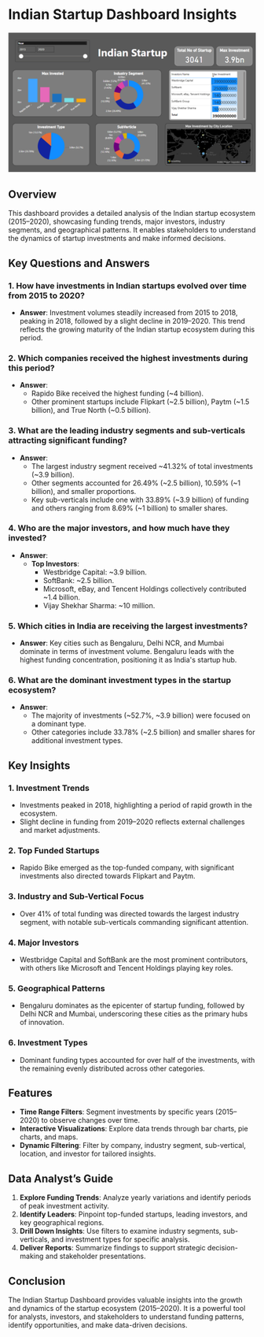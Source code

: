 # Indian Startup Dashboard Insights

![Dashboard Image](image.png)
## Overview
This dashboard provides a detailed analysis of the Indian startup ecosystem (2015–2020), showcasing funding trends, major investors, industry segments, and geographical patterns. It enables stakeholders to understand the dynamics of startup investments and make informed decisions.

## Key Questions and Answers

### 1. How have investments in Indian startups evolved over time from 2015 to 2020?
- **Answer**: Investment volumes steadily increased from 2015 to 2018, peaking in 2018, followed by a slight decline in 2019–2020. This trend reflects the growing maturity of the Indian startup ecosystem during this period.

### 2. Which companies received the highest investments during this period?
- **Answer**: 
  - Rapido Bike received the highest funding (~4 billion).
  - Other prominent startups include Flipkart (~2.5 billion), Paytm (~1.5 billion), and True North (~0.5 billion).

### 3. What are the leading industry segments and sub-verticals attracting significant funding?
- **Answer**: 
  - The largest industry segment received ~41.32% of total investments (~3.9 billion).
  - Other segments accounted for 26.49% (~2.5 billion), 10.59% (~1 billion), and smaller proportions.
  - Key sub-verticals include one with 33.89% (~3.9 billion) of funding and others ranging from 8.69% (~1 billion) to smaller shares.

### 4. Who are the major investors, and how much have they invested?
- **Answer**: 
  - **Top Investors**:
    - Westbridge Capital: ~3.9 billion.
    - SoftBank: ~2.5 billion.
    - Microsoft, eBay, and Tencent Holdings collectively contributed ~1.4 billion.
    - Vijay Shekhar Sharma: ~10 million.

### 5. Which cities in India are receiving the largest investments?
- **Answer**: Key cities such as Bengaluru, Delhi NCR, and Mumbai dominate in terms of investment volume. Bengaluru leads with the highest funding concentration, positioning it as India's startup hub.

### 6. What are the dominant investment types in the startup ecosystem?
- **Answer**: 
  - The majority of investments (~52.7%, ~3.9 billion) were focused on a dominant type.
  - Other categories include 33.78% (~2.5 billion) and smaller shares for additional investment types.

## Key Insights

### 1. Investment Trends
- Investments peaked in 2018, highlighting a period of rapid growth in the ecosystem.
- Slight decline in funding from 2019–2020 reflects external challenges and market adjustments.

### 2. Top Funded Startups
- Rapido Bike emerged as the top-funded company, with significant investments also directed towards Flipkart and Paytm.

### 3. Industry and Sub-Vertical Focus
- Over 41% of total funding was directed towards the largest industry segment, with notable sub-verticals commanding significant attention.

### 4. Major Investors
- Westbridge Capital and SoftBank are the most prominent contributors, with others like Microsoft and Tencent Holdings playing key roles.

### 5. Geographical Patterns
- Bengaluru dominates as the epicenter of startup funding, followed by Delhi NCR and Mumbai, underscoring these cities as the primary hubs of innovation.

### 6. Investment Types
- Dominant funding types accounted for over half of the investments, with the remaining evenly distributed across other categories.

## Features
- **Time Range Filters**: Segment investments by specific years (2015–2020) to observe changes over time.
- **Interactive Visualizations**: Explore data trends through bar charts, pie charts, and maps.
- **Dynamic Filtering**: Filter by company, industry segment, sub-vertical, location, and investor for tailored insights.

## Data Analyst’s Guide
1. **Explore Funding Trends**: Analyze yearly variations and identify periods of peak investment activity.
2. **Identify Leaders**: Pinpoint top-funded startups, leading investors, and key geographical regions.
3. **Drill Down Insights**: Use filters to examine industry segments, sub-verticals, and investment types for specific analysis.
4. **Deliver Reports**: Summarize findings to support strategic decision-making and stakeholder presentations.

## Conclusion
The Indian Startup Dashboard provides valuable insights into the growth and dynamics of the startup ecosystem (2015–2020). It is a powerful tool for analysts, investors, and stakeholders to understand funding patterns, identify opportunities, and make data-driven decisions.
